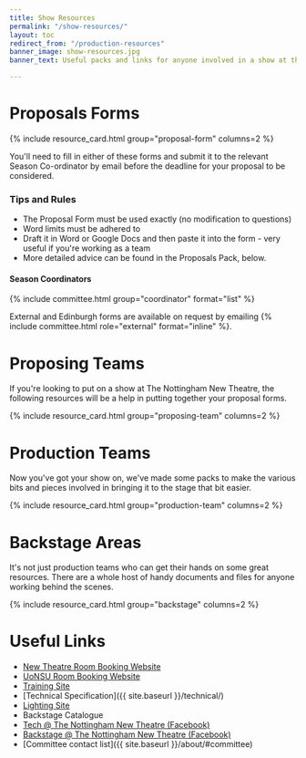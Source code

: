 ```yaml
---
title: Show Resources
permalink: "/show-resources/"
layout: toc
redirect_from: "/production-resources"
banner_image: show-resources.jpg
banner_text: Useful packs and links for anyone involved in a show at the NNT

---
```

# Proposals Forms

{% include resource_card.html group="proposal-form" columns=2 %}

You'll need to fill in either of these forms and submit it to the relevant Season Co-ordinator by email before the deadline for your proposal to be considered.

<div class="row"><div class="col-lg-7" markdown="1">

### Tips and Rules

* The Proposal Form must be used exactly (no modification to questions)
* Word limits must be adhered to
* Draft it in Word or Google Docs and then paste it into the form - very useful if you're working as a team
* More detailed advice can be found in the Proposals Pack, below.

</div><div class="col-lg-5" markdown="1">

#### Season Coordinators

{% include committee.html group="coordinator" format="list" %}

</div></div>

External and Edinburgh forms are available on request by emailing {% include committee.html role="external" format="inline" %}.

# Proposing Teams

If you're looking to put on a show at The Nottingham New Theatre, the following resources will be a help in putting together your proposal forms.

{% include resource_card.html group="proposing-team" columns=2 %}

# Production Teams

Now you've got your show on, we've made some packs to make the various bits and pieces involved in bringing it to the stage that bit easier.

{% include resource_card.html group="production-team" columns=2 %}

# Backstage Areas

It's not just production teams who can get their hands on some great resources. There are a whole host of handy documents and files for anyone working behind the scenes.

{% include resource_card.html group="backstage" columns=2 %}

# Useful Links

* [New Theatre Room Booking Website](https://nntroombooking.skedda.com/booking?viewtype=1)
* [UoNSU Room Booking Website](https://eu.jotform.com/uonsusocs/roombookings)
* [Training Site](https://training.newtheatre.org.uk/)
* [Technical Specification]({{ site.baseurl }}/technical/)
* [Lighting Site](http://lx.newtheatre.org.uk)
* Backstage Catalogue
* [Tech @ The Nottingham New Theatre (Facebook)](http://facebook.com/groups/nnt.tech/)
* [Backstage @ The Nottingham New Theatre (Facebook)](https://www.facebook.com/groups/218639774895331)
* [Committee contact list]({{ site.baseurl }}/about/#committee)
